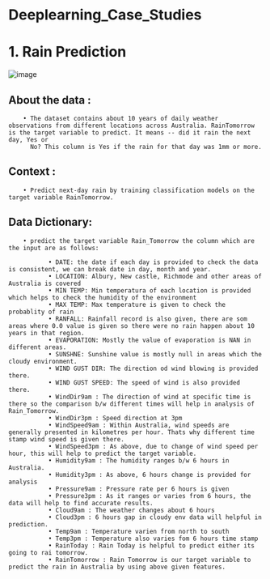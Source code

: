 # Deeplearning_Case_Studies

# 1. Rain Prediction
![image](https://github.com/nayana142/Deep_Learning_ANN_Models/assets/120770261/928dcf34-4bfd-4348-b5c0-af20633712d8)

## About the data :
        • The dataset contains about 10 years of daily weather observations from different locations across Australia. RainTomorrow is the target variable to predict. It means -- did it rain the next day, Yes or 
          No? This column is Yes if the rain for that day was 1mm or more.
## Context :
        • Predict next-day rain by training classification models on the target variable RainTomorrow.

## Data Dictionary:
        • predict the target variable Rain_Tomorrow the column which are the input are as follows:

               • DATE: the date if each day is provided to check the data is consistent, we can break date in day, month and year.
               • LOCATION: Albury, New castle, Richmode and other areas of Australia is covered
               • MIN TEMP: Min temperatura of each location is provided which helps to check the humidity of the environment
               • MAX TEMP: Max temperature is given to check the probablity of rain
               • RANFALL: Rainfall record is also given, there are som areas where 0.0 value is given so there were no rain happen about 10 years in that region.
               • EVAPORATION: Mostly the value of evaporation is NAN in different areas.
               • SUNSHNE: Sunshine value is mostly null in areas which the cloudy environment.
               • WIND GUST DIR: The direction od wind blowing is provided there.
               • WIND GUST SPEED: The speed of wind is also provided there.
               • WindDir9am : The direction of wind at specific time is there so the comparison b/w different times will help in analysis of Rain_Tomorrow.
               • WindDir3pm : Speed direction at 3pm
               • WindSpeed9am : Within Australia, wind speeds are generally presented in kilometres per hour. Thats why different time stamp wind speed is given there.
               • WindSpeed3pm : As above, due to change of wind speed per hour, this will help to predict the target variable.
               • Humidity9am : The humidity ranges b/w 6 hours in Australia.
               • Humidity3pm : As above, 6 hours change is provided for analysis
               • Pressure9am : Pressure rate per 6 hours is given
               • Pressure3pm : As it ranges or varies from 6 hours, the data will help to find accurate results.
               • Cloud9am : The weather changes about 6 hours
               • Cloud3pm : 6 hours gap in cloudy env data will helpful in prediction.
               • Temp9am : Temperature varien from north to south
               • Temp3pm : Temperature also varies fom 6 hours time stamp
               • RainToday : Rain Today is helpful to predict either its going to rai tomorrow.
               • RainTomorrow : Rain Tomorrow is our target variable to predict the rain in Australia by using above given features.
        
